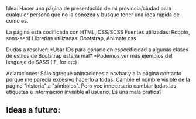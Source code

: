 Idea: 
Hacer una página de presentación de mi provincia/ciudad para cualquier persona que no la conozca y busque tener una idea rápida de como es.

La página está codificada con HTML, CSS/SCSS
Fuentes utilizadas: Roboto, sans-serif
Librerias utilizadas: Bootstrap, Animate.css

Dudas a resolver:
*Usar IDs para ganarle en especificidad a algunas clases de estilos de Bootstrap estaría mal?
*Podemos ver más ejemplos del lenguaje de SASS (IF, for etc)

Aclaraciones:
Sólo agregué animaciones a navbar y a la página contacto porque me parecia excesivo hacerlo a todas.
Cambié el nombre visible de la página "historia" a "símbolos". Pero veo innecesario cambiar todas las etiquetas e información invisible al usuario. Es una mala prática?

Ideas a futuro:
---